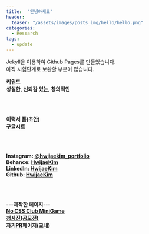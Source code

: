 ```yaml
---
title:  "안녕하세요"
header:
  teaser: "/assets/images/posts_img/hello/hello.png"
categories: 
  - Research
tags:
  - update
---
```


Jekyll을 이용하여 Github Pages를 만들었습니다. <br>
아직 시험단계로 보완할 부분이 많습니다.

<b>키워드<b> <br>
성실한, 신뢰감 있는, 창의적인

<br><br>

이력서 폼(초안) <br>
[구글시트][googlesheet]

<br><br>

Instagram: [@hwijaekim_portfolio][instagram-portfolio] <br>
Behance: [HwijaeKim][behance] <br>
LinkedIn: [HwijaeKim][linkedin] <br>
Github: [HwijaeKim][github] <br>

<br><br>

---제작한 페이지--- <br>
[No CSS Club MiniGame][nocssclub] <br>
[청사진(공모전)][blueprint] <br>
[자기PR페이지(교내)][unionpt]


[instagram-portfolio]: https://instagram.com/hwijae_portfolio
[behance]: https://www.behance.net/hwijaekim
[linkedin]: https://www.linkedin.com/in/hwijaekim/
[github]: https://github.com/HwijaeKim

[nocssclub]: https://hwijaekim.github.io/nocssclub_minigame
[blueprint]: https://hwijaekim.github.io/blueprint2024
[unionpt]: https://hwijaekim.github.io/unionpt.github.io

[googlesheet]: https://docs.google.com/spreadsheets/d/16iekyjOCZ4u5HfsAWDzgVfGrRHkdvQHLVTnzvRlXRsc/edit?gid=0#gid=0